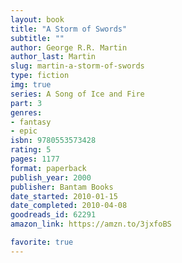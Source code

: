 ```yaml
---
layout: book
title: "A Storm of Swords"
subtitle: ""
author: George R.R. Martin
author_last: Martin
slug: martin-a-storm-of-swords
type: fiction
img: true
series: A Song of Ice and Fire
part: 3
genres:
- fantasy
- epic
isbn: 9780553573428
rating: 5
pages: 1177
format: paperback
publish_year: 2000
publisher: Bantam Books
date_started: 2010-01-15
date_completed: 2010-04-08
goodreads_id: 62291
amazon_link: https://amzn.to/3jxfoBS

favorite: true
---
```

